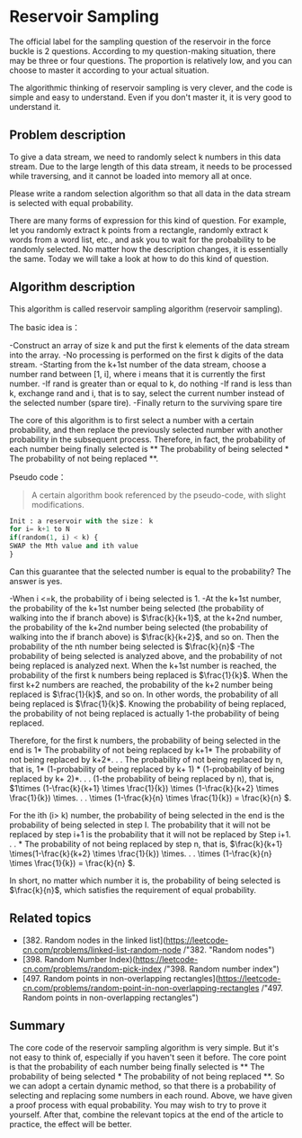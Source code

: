 # Reservoir Sampling

The official label for the sampling question of the reservoir in the force buckle is 2 questions. According to my question-making situation, there may be three or four questions. The proportion is relatively low, and you can choose to master it according to your actual situation.

The algorithmic thinking of reservoir sampling is very clever, and the code is simple and easy to understand. Even if you don't master it, it is very good to understand it.

## Problem description

To give a data stream, we need to randomly select k numbers in this data stream. Due to the large length of this data stream, it needs to be processed while traversing, and it cannot be loaded into memory all at once.

Please write a random selection algorithm so that all data in the data stream is selected with equal probability.

There are many forms of expression for this kind of question. For example, let you randomly extract k points from a rectangle, randomly extract k words from a word list, etc., and ask you to wait for the probability to be randomly selected. No matter how the description changes, it is essentially the same. Today we will take a look at how to do this kind of question.

## Algorithm description

This algorithm is called reservoir sampling algorithm (reservoir sampling).

The basic idea is：

-Construct an array of size k and put the first k elements of the data stream into the array. -No processing is performed on the first k digits of the data stream. -Starting from the k+1st number of the data stream, choose a number rand between [1, i], where i means that it is currently the first number. -If rand is greater than or equal to k, do nothing -If rand is less than k, exchange rand and i, that is to say, select the current number instead of the selected number (spare tire). -Finally return to the surviving spare tire

The core of this algorithm is to first select a number with a certain probability, and then replace the previously selected number with another probability in the subsequent process. Therefore, in fact, the probability of each number being finally selected is ** The probability of being selected \* The probability of not being replaced **.

Pseudo code：

> A certain algorithm book referenced by the pseudo-code, with slight modifications.

```py
Init : a reservoir with the size： k
for i= k+1 to N
if(random(1, i) < k) {
SWAP the Mth value and ith value
}
```

Can this guarantee that the selected number is equal to the probability? The answer is yes.

-When i <=k, the probability of i being selected is 1. -At the k+1st number, the probability of the k+1st number being selected (the probability of walking into the if branch above) is $\frac{k}{k+1}$, at the k+2nd number, the probability of the k+2nd number being selected (the probability of walking into the if branch above) is $\frac{k}{k+2}$, and so on. Then the probability of the nth number being selected is $\frac{k}{n}$ -The probability of being selected is analyzed above, and the probability of not being replaced is analyzed next. When the k+1st number is reached, the probability of the first k numbers being replaced is $\frac{1}{k}$. When the first k+2 numbers are reached, the probability of the k+2 number being replaced is $\frac{1}{k}$, and so on. In other words, the probability of all being replaced is $\frac{1}{k}$. Knowing the probability of being replaced, the probability of not being replaced is actually 1-the probability of being replaced.

Therefore, for the first k numbers, the probability of being selected in the end is 1\* The probability of not being replaced by k+1\* The probability of not being replaced by k+2\*. . . The probability of not being replaced by n, that is, 1\* (1-probability of being replaced by k+ 1) \* (1-probability of being replaced by k+ 2)\*. . . (1-the probability of being replaced by n), that is, $1\times (1-\frac{k}{k+1} \times \frac{1}{k}) \times (1-\frac{k}{k+2} \times \frac{1}{k}) \times. . . \times (1-\frac{k}{n} \times \frac{1}{k}) = \frac{k}{n} $.

For the ith (i> k) number, the probability of being selected in the end is the probability of being selected in step I. The probability that it will not be replaced by step i+1 is the probability that it will not be replaced by Step i+1. . . \* The probability of not being replaced by step n, that is, $\frac{k}{k+1} \times(1-\frac{k}{k+2} \times \frac{1}{k}) \times. . . \times (1-\frac{k}{n} \times \frac{1}{k}) = \frac{k}{n} $.

In short, no matter which number it is, the probability of being selected is $\frac{k}{n}$, which satisfies the requirement of equal probability.

## Related topics

- [382. Random nodes in the linked list](https://leetcode-cn.com/problems/linked-list-random-node /"382. "Random nodes")
- [398. Random Number Index)(https://leetcode-cn.com/problems/random-pick-index /"398. Random number index")
- [497. Random points in non-overlapping rectangles](https://leetcode-cn.com/problems/random-point-in-non-overlapping-rectangles /"497. Random points in non-overlapping rectangles")

## Summary

The core code of the reservoir sampling algorithm is very simple. But it's not easy to think of, especially if you haven't seen it before. The core point is that the probability of each number being finally selected is ** The probability of being selected \* The probability of not being replaced **. So we can adopt a certain dynamic method, so that there is a probability of selecting and replacing some numbers in each round. Above, we have given a proof process with equal probability. You may wish to try to prove it yourself. After that, combine the relevant topics at the end of the article to practice, the effect will be better.
